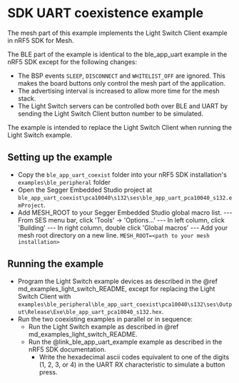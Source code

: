 # SDK UART coexistence example

The mesh part of this example implements the Light Switch Client example in nRF5 SDK for Mesh.

The BLE part of the example is identical to the ble_app_uart example in the nRF5 SDK except for the following changes:
- The BSP events `SLEEP`, `DISCONNECT` and `WHITELIST_OFF` are ignored. This makes the board buttons only control the mesh part of the application.
- The advertising interval is increased to allow more time for the mesh stack.
- The Light Switch servers can be controlled both over BLE and UART by sending the Light Switch Client button number to be simulated.

The example is intended to replace the Light Switch Client when running the Light Switch example.

## Setting up the example

- Copy the `ble_app_uart_coexist` folder into your nRF5 SDK installation's `examples\ble_peripheral` folder
- Open the Segger Embedded Studio project at `ble_app_uart_coexist\pca10040\s132\ses\ble_app_uart_pca10040_s132.emProject`.
- Add MESH_ROOT to your Segger Embedded Studio global macro list.
 --- From SES menu bar, click 'Tools' -> 'Options...'
 --- In left column, click 'Building'
 --- In right column, double click 'Global macros'
 --- Add your mesh root directory on a new line. `MESH_ROOT=<path to your mesh installation>`

## Running the example

- Program the Light Switch example devices as described in the @ref md_examples_light_switch_README, except for replacing the Light Switch Client with `examples\ble_peripheral\ble_app_uart_coexist\pca10040\s132\ses\Output\Release\Exe\ble_app_uart_pca10040_s132.hex`.
- Run the two coexisting examples in parallel or in sequence:
    - Run the Light Switch example as described in @ref md_examples_light_switch_README.
    - Run the @link_ble_app_uart_example example as described in the nRF5 SDK documentation.
        - Write the hexadecimal ascii codes equivalent to one of the digits (1, 2, 3, or 4) in the UART RX characteristic to simulate a button press.
